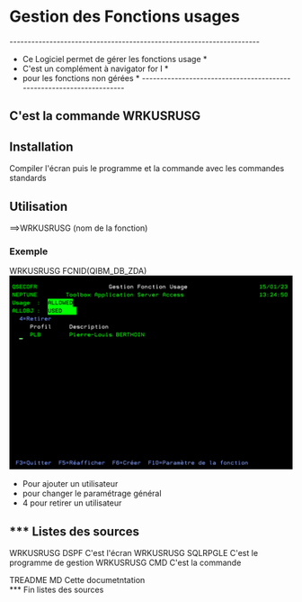 # Gestion des Fonctions usages

*---------------------------------------------------------------------*
* Ce Logiciel permet de gérer les fonctions usage                     *
* C'est un complément à navigator for I                               *
* pour les fonctions non gérées                                       *
*---------------------------------------------------------------------*

  
## C'est la commande WRKUSRUSG

## Installation

Compiler l'écran puis le programme et la commande avec les commandes standards  

## Utilisation
==>WRKUSRUSG (nom de la fonction)    
### Exemple 
WRKUSRUSG FCNID(QIBM_DB_ZDA) 
![919742caaaa667a29280eaec79a63e28.png](../_resources/919742caaaa667a29280eaec79a63e28-1.png)
- <F6> Pour ajouter un utilisateur
- <F10> pour changer le paramétrage général
- 4 pour retirer un utilisateur

## *** Listes  des sources
WRKUSRUSG   	DSPF   				C'est l'écran
WRKUSRUSG 		SQLRPGLE 	  C'est le programme de gestion 
WRKUSRUSG 		CMD 				C'est la commande  

TREADME   			 MD					  Cette documetntation 	
*** Fin listes des sources
